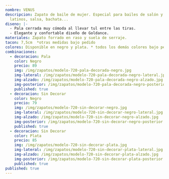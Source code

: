 ```yaml
---
nombre: VENUS
descripcion: Zapato de baile de mujer. Especial para bailes de salón y bailes
  latinos, salsa, bachata...
diseno: |-
  - Pala cerrada muy cómoda al llevar tul entre las tiras.
  - Elegante y confortable diseño de Goldance.
materiales: Zapato forrado en raso y suela de serraje.
tacon: 7,5cm  *otras medidas bajo pedido
colores: Disponible en negro y plata. * todos los demás colores bajo pedido.
combinaciones:
  - decoracion: Pala
    color: Negro
    precio: 89
    img: /img/zapatos/modelo-720-pala-decorada-negro.jpg
    img-lateral: /img/zapatos/modelo-720-pala-decorada-negro-lateral.jpg
    img-alzado: /img/zapatos/modelo-720-pala-decorada-negro-alzado.jpg
    img-posterior: /img/zapatos/modelo-720-pala-decorada-negro-posterior.jpg
    published: true
  - decoracion: Sin Decorar
    color: Negro
    precio: 79
    img: /img/zapatos/modelo-720-sin-decorar-negro.jpg
    img-lateral: /img/zapatos/modelo-720-sin-decorar-negro-lateral.jpg
    img-alzado: /img/zapatos/modelo-720-sin-decorar-negro-alzado.jpg
    img-posterior: /img/zapatos/modelo-720-sin-decorar-negro-posterior.jpg
    published: true
  - decoracion: Sin Decorar
    color: Plata
    precio: 85
    img: /img/zapatos/modelo-720-sin-decorar-plata.jpg
    img-lateral: /img/zapatos/modelo-720-sin-decorar-plata-lateral.jpg
    img-alzado: /img/zapatos/modelo-720-sin-decorar-plata-alzado.jpg
    img-posterior: /img/zapatos/modelo-720-sin-decorar-plata-posterior.jpg
    published: true
published: true
---
```

